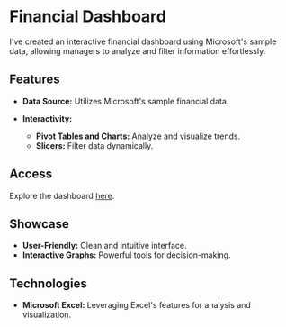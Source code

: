 # Financial Dashboard

I've created an interactive financial dashboard using Microsoft's sample data, allowing managers to analyze and filter information effortlessly.

## Features

- **Data Source:** Utilizes Microsoft's sample financial data.

- **Interactivity:**
  - **Pivot Tables and Charts:** Analyze and visualize trends.
  - **Slicers:** Filter data dynamically.

## Access

Explore the dashboard [here](https://www.google.com/url?sa=t&rct=j&q=&esrc=s&source=web&cd=&ved=2ahUKEwj845r8xfP5AhWAQEEAHeS8AS4QFnoECAcQAQ&url=https%3A%2F%2Fgo.microsoft.com%2Ffwlink%2F%3FLinkID%3D521962&usg=AOvVaw2vd06xWtIxQTTv-3KBpe8y).

## Showcase

- **User-Friendly:** Clean and intuitive interface.
- **Interactive Graphs:** Powerful tools for decision-making.

## Technologies

- **Microsoft Excel:** Leveraging Excel's features for analysis and visualization.

